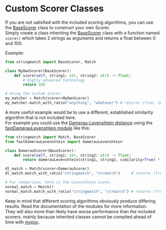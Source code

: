 # Custom Scorer Classes

If you are not satisfied with the included scoring algorithms, you can use the [BaseScorer](../usage/scorer.md) class to construct your own Scorer.  
Simply create a class inheriting the [BaseScorer](../usage/scorer.md) class with a function named `score()` which takes 2 strings as arguments and returns a float between 0 and 100.

Example:

```python
from stringmatch import BaseScorer, Match

class MyOwnScorer(BaseScorer):
    def score(self, string1: str, string2: str) -> float:
        # Highly advanced technology
        return 100

# Using the custom scorer:
my_matcher = Match(scorer=MyOwnScorer)
my_matcher.match_with_ratio("anything", "whatever") # returns (True, 100)
```

A more useful example would be to use a different, established similarity algorithm that is not included here.  
For example you could use the [Damerau-Levenshtein distance](https://en.wikipedia.org/wiki/Damerau–Levenshtein_distance) using the [fastDamerauLevenshtein module](https://github.com/robertgr991/fastDamerauLevenshtein) like this:

```python
from stringmatch import Match, BaseScorer
from fastDamerauLevenshtein import damerauLevenshtein

class DamerauScorer(BaseScorer):
    def score(self, string1: str, string2: str) -> float:
        return damerauLevenshtein(string1, string2, similarity=True) * 100

dl_match = Match(scorer=DamerauScorer)
dl_match.match_with_ratio("stringmatch", "strmatch")     # returns (True, 73)

# For comparison, here is the Levenshtein score:
normal_match = Match()  
normal_match.match_with_ratio("stringmatch", "strmatch") # returns (True, 84)
```

Keep in mind that different scoring algorithms obviously produce differing results. Read the documentation of the modules for more information.  
They will also more than likely have worse performance than the included scorers, mainly because inherited classes cannot be compiled ahead of time with [mypyc](https://github.com/mypyc/mypyc).
